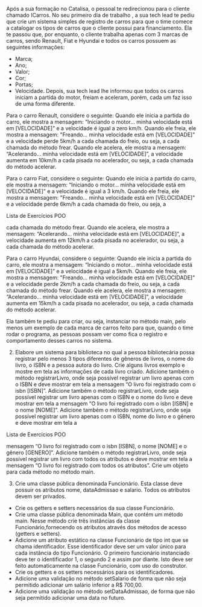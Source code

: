 Após a sua formação no Catalisa, o pessoal te redirecionou para o cliente
chamado ICarros. No seu primeiro dia de trabalho , a sua tech lead te pediu que
crie um sistema simples de registro de carros para que o time comece a catalogar
os tipos de carros que o cliente possui para financiamento. Ela te passou que, por
enquanto, o cliente trabalha apenas com 3 marcas de carros, sendo Renault, Fiat e
Hyundai e todos os carros possuem as seguintes informações:
- Marca;
- Ano;
- Valor;
- Cor;
- Portas;
- Velocidade.
Depois, sua tech lead lhe informou que todos os carros iniciam a partida do motor,
freiam e aceleram, porém, cada um faz isso de uma forma diferente.

Para o carro Renault, considere o seguinte:
Quando ele inicia a partida do carro, ele mostra a mensagem: “Iniciando o motor...
minha velocidade está em [VELOCIDADE]” e a velocidade é igual a zero km/h.
Quando ele freia, ele mostra a mensagem: "Freando... minha velocidade está em
[VELOCIDADE]" e a velocidade perde 5km/h a cada chamada do freio, ou seja, a
cada chamada do método frear.
Quando ele acelera, ele mostra a mensagem: “Acelerando... minha velocidade está
em [VELOCIDADE]”, a velocidade aumenta em 10km/h a cada pisada no
acelerador, ou seja, a cada chamada do método acelerar.

Para o carro Fiat, considere o seguinte:
Quando ele inicia a partida do carro, ele mostra a mensagem: “Iniciando o motor...
minha velocidade está em [VELOCIDADE]” e a velocidade é igual a 3 km/h.
Quando ele freia, ele mostra a mensagem: "Freando... minha velocidade está em
[VELOCIDADE]" e a velocidade perde 6km/h a cada chamada do freio, ou seja, a

Lista de Exercícios POO

cada chamada do método frear.
Quando ele acelera, ele mostra a mensagem: “Acelerando... minha velocidade está
em [VELOCIDADE]”, a velocidade aumenta em 12km/h a cada pisada no
acelerador, ou seja, a cada chamada do método acelerar.

Para o carro Hyundai, considere o seguinte:
Quando ele inicia a partida do carro, ele mostra a mensagem: “Iniciando o motor...
minha velocidade está em [VELOCIDADE]” e a velocidade é igual a 5km/h.
Quando ele freia, ele mostra a mensagem: "Freando... minha velocidade está em
[VELOCIDADE]" e a velocidade perde 2km/h a cada chamada do freio, ou seja, a
cada chamada do método frear.
Quando ele acelera, ele mostra a mensagem: “Acelerando... minha velocidade está
em [VELOCIDADE]”, a velocidade aumenta em 15km/h a cada pisada no
acelerador, ou seja, a cada chamada do método acelerar.

Ela também te pediu para criar, ou seja, instanciar no método main, pelo menos um
exemplo de cada marca de carros feito para que, quando o time rodar o programa,
as pessoas possam ver como fica o registro e comportamento desses carros no
sistema.

2. Elabore um sistema para biblioteca no qual a pessoa bibliotecária possa registrar
pelo menos 3 tipos diferentes de gêneros de livros, o nome do livro, o ISBN e a
pessoa autora do livro. Crie alguns livros exemplo e mostre em tela as informações
de cada livro criado.
Adicione também o método registrarLivro, onde seja possível registrar um livro
apenas com o ISBN e deve mostrar em tela a mensagem “O livro foi registrado
com o isbn [ISBN]”.
Adicione também o método registrarLivro, onde seja possível registrar um livro
apenas com o ISBN e o nome do livro e deve mostrar em tela a mensagem “O livro
foi registrado com o isbn [ISBN] e o nome [NOME]”.
Adicione também o método registrarLivro, onde seja possível registrar um livro
apenas com o ISBN, nome do livro e o gênero e deve mostrar em tela a

Lista de Exercícios POO

mensagem “O livro foi registrado com o isbn [ISBN], o nome [NOME] e o gênero
[GENERO]”.
Adicione também o método registrarLivro, onde seja possível registrar um livro com
todos os atributos e deve mostrar em tela a mensagem “O livro foi registrado com
todos os atributos”.
Crie um objeto para cada método no método main.

3. Crie uma classe pública denominada Funcionário. Esta classe deve possuir os
atributos nome, dataAdmissao e salario. Todos os atributos devem ser privados.
- Crie os getters e setters necessários da sua classe Funcionário.
- Crie uma classe pública denominada Main, que contém um método main. Nesse
método crie três instâncias da classe Funcionário,fornecendo os atributos através
dos métodos de acesso (getters e setters).
- Adicione um atributo estático na classe Funcionário de tipo int que se chama
identificador. Esse identificador deve ser um valor único para cada instância do tipo
Funcionário. O primeiro funcionário instanciado deve ter o identificador 1, o
segundo 2 e assim por diante. Isto deve ser feito automaticamente na classe
Funcionário, com uso do construtor.
- Crie os getters e os setters necessários para os identificadores.
- Adicione uma validação no método setSalario de forma que não seja permitido
adicionar um salário inferior a R$ 700,00.
- Adicione uma validação no método setDataAdmissao, de forma que não seja
permitido adicionar uma data no futuro.